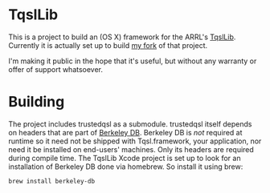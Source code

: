 # TqslLib
This is a project to build an (OS X) framework for the ARRL's [TqslLib](http://sourceforge.net/projects/trustedqsl/files/tqsllib/). Currently it is actually set up to build [my fork](http://sourceforge.net/u/armadsen/trustedqsl/) of that project.

I'm making it public in the hope that it's useful, but without any warranty or offer of support whatsoever.

# Building

The project includes trustedqsl as a submodule. trustedqsl itself depends on headers that are part of [Berkeley DB](https://en.wikipedia.org/wiki/Berkeley_DB). Berkeley DB is _not_ required at runtime so it need not be shipped with Tqsl.framework, your application, nor need it be installed on end-users' machines. Only its headers are required during compile time. The TqslLib Xcode project is set up to look for an installation of Berkeley DB done via homebrew. So install it using brew:

```bash
brew install berkeley-db
```

